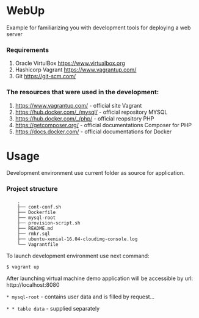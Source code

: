 # WebUp

Example for familiarizing you with development tools for deploying a web server

### Requirements
1. Oracle VirtulBox https://www.virtualbox.org
1. Hashicorp Vagrant https://www.vagrantup.com/
1. Git https://git-scm.com/

### The resources that were used in the development:

1.  https://www.vagrantup.com/ - official site Vagrant
1. https://hub.docker.com/_/mysql/ - official repository MYSQL 
1. https://hub.docker.com/_/php/ - official reopsitory PHP
1. https://getcomposer.org/ - official documentations Composer for PHP
1. https://docs.docker.com/ - official documentations for Docker

# Usage

Development environment use current folder as source for application.

### Project structure
```
    .
    ├── cont-conf.sh
    ├── Dockerfile
    ├── mysql-root
    ├── provision-script.sh
    ├── README.md
    ├── rmkr.sql
    ├── ubuntu-xenial-16.04-cloudimg-console.log
    └── Vagrantfile

```
To launch development environment use next command:

`$ vagrant up`

After launching virtual machine demo application will be accessible by url: http://localhost:8080

  `* mysql-root` - contains user data and is filled by request...

`* * table data` - supplied separately
